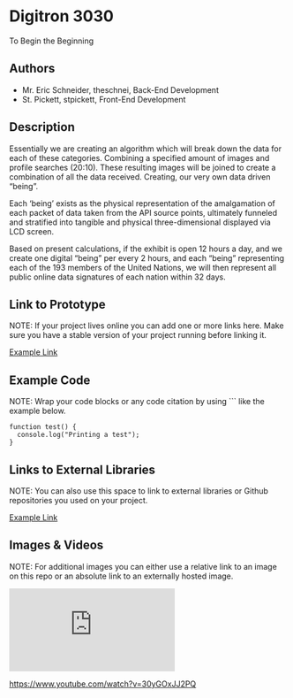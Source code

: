 # Digitron 3030
To Begin the Beginning

## Authors
- Mr. Eric Schneider, theschnei, Back-End Development
- St. Pickett, stpickett, Front-End Development

## Description

Essentially we are creating an algorithm which will break down the data for each of these categories.  Combining a specified amount of images and profile searches (20:10).  These resulting images will be joined to create a combination of all the data received.  Creating, our very own data driven “being”. 

Each ‘being’ exists as the physical representation of the amalgamation of each packet of data taken from the API source points, ultimately funneled and stratified into tangible and physical three-dimensional displayed via LCD screen.

Based on present calculations, if the exhibit is open 12 hours a day, and we create one digital “being” per every 2 hours, and each “being” representing each of the 193 members of the United Nations, we will then represent all public online data signatures of each nation within 32 days.

## Link to Prototype
NOTE: If your project lives online you can add one or more links here. Make sure you have a stable version of your project running before linking it.

[Example Link](http://www.google.com "Example Link")

## Example Code
NOTE: Wrap your code blocks or any code citation by using ``` like the example below.
```
function test() {
  console.log("Printing a test");
}
```
## Links to External Libraries
 NOTE: You can also use this space to link to external libraries or Github repositories you used on your project.

[Example Link](http://www.google.com "Example Link")

## Images & Videos
NOTE: For additional images you can either use a relative link to an image on this repo or an absolute link to an externally hosted image.

![Man](https://box895.bluehost.com:2083/frontend/bluehost/filemanager/showfile.html?file=man_prototype.jpg&fileop=&dir=%2Fhome2%2Fstpicket%2Fpublic_html&dirop=&charset=&file_charset=&baseurl=&basedir= "Man Prototype")

https://www.youtube.com/watch?v=30yGOxJJ2PQ

